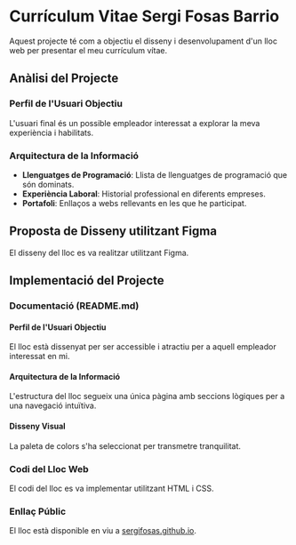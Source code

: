 # Currículum Vitae Sergi Fosas Barrio

Aquest projecte té com a objectiu el disseny i desenvolupament d'un lloc web per presentar el meu currículum vítae.

## Anàlisi del Projecte

### Perfil de l'Usuari Objectiu
L'usuari final és un possible empleador interessat a explorar la meva experiència i habilitats.

### Arquitectura de la Informació

- **Llenguatges de Programació**: Llista de llenguatges de programació que són dominats.
- **Experiència Laboral**: Historial professional en diferents empreses.
- **Portafoli**: Enllaços a webs rellevants en les que he participat.

## Proposta de Disseny utilitzant Figma

El disseny del lloc es va realitzar utilitzant Figma.

## Implementació del Projecte

### Documentació (README.md)

#### Perfil de l'Usuari Objectiu
El lloc està dissenyat per ser accessible i atractiu per a aquell empleador interessat en mi.

#### Arquitectura de la Informació
L'estructura del lloc segueix una única pàgina amb seccions lògiques per a una navegació intuïtiva.

#### Disseny Visual
La paleta de colors s'ha seleccionat per transmetre tranquilitat.

### Codi del Lloc Web

El codi del lloc es va implementar utilitzant HTML i CSS.

### Enllaç Públic

El lloc està disponible en viu a [sergifosas.github.io](https://sergifosas.github.io).
